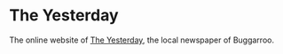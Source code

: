 # The Yesterday

The online website of [The Yesterday](theyesterday.pages.dev), the local newspaper of Buggarroo.
